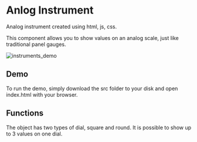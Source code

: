 # Anlog Instrument
Analog instrument created using html, js, css.

This component allows you to show values on an analog scale, just like traditional panel gauges.

![instruments_demo](https://github.com/DawKaw/Anlog_Instrument/assets/97156574/8998b4c0-2258-4b34-a36c-99dffc81d85b)

## Demo
To run the demo, simply download the src folder to your disk and open index.html with your browser.

## Functions
The object has two types of dial, square and round. It is possible to show up to 3 values on one dial.
